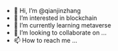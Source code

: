 - 👋 Hi, I’m @qianjinzhang
- 👀 I’m interested in blockchain
- 🌱 I’m currently learning metaverse
- 💞️ I’m looking to collaborate on ...
- 📫 How to reach me ...

<!---
qianjinzhang/qianjinzhang is a ✨ special ✨ repository because its `README.md` (this file) appears on your GitHub profile.
You can click the Preview link to take a look at your changes.
--->
